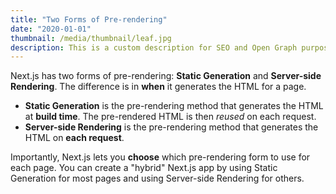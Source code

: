 ```yaml
---
title: "Two Forms of Pre-rendering"
date: "2020-01-01"
thumbnail: /media/thumbnail/leaf.jpg
description: This is a custom description for SEO and Open Graph purposes, rather than the default generated excerpt. Simply add a description field to the frontmatter.
---
```


Next.js has two forms of pre-rendering: **Static Generation** and **Server-side Rendering**. The difference is in **when** it generates the HTML for a page.

- **Static Generation** is the pre-rendering method that generates the HTML at **build time**. The pre-rendered HTML is then _reused_ on each request.
- **Server-side Rendering** is the pre-rendering method that generates the HTML on **each request**.

Importantly, Next.js lets you **choose** which pre-rendering form to use for each page. You can create a "hybrid" Next.js app by using Static Generation for most pages and using Server-side Rendering for others.
